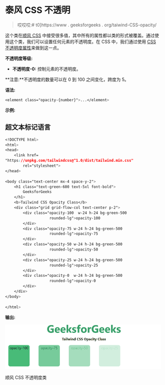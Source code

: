 # 泰风 CSS 不透明

> 哎哎哎:# t0]https://www . geeksforgeeks . org/taiwind-CSS-opacity/

这个类在[顺风 CSS](https://www.geeksforgeeks.org/css-tailwind-introduction/) 中接受很多值，其中所有的属性都以类的形式被覆盖。通过使用这个类，我们可以设置任何元素的不透明度。在 CSS 中，我们通过使用 [CSS 不透明度属性](https://www.geeksforgeeks.org/css-opacity-transparency/)来做到这一点。

**不透明度等级:**

*   **不透明度-0:** 控制元素的不透明度。

**注意:**不透明度的数量可以在 0 到 100 之间变化，跨度为 5。

**语法:**

```css
<element class="opacity-{number}">...</element>
```

**示例:**

## 超文本标记语言

```css
<!DOCTYPE html> 
<html>
<head> 
    <link href= 
"https://unpkg.com/tailwindcss@^1.0/dist/tailwind.min.css"
        rel="stylesheet"> 
</head> 

<body class="text-center mx-4 space-y-2"> 
    <h1 class="text-green-600 text-5xl font-bold"> 
        GeeksforGeeks 
    </h1> 
    <b>Tailwind CSS Opacity Class</b> 
    <div class="grid grid-flow-col text-center p-2"> 
        <div class="opacity-100  w-24 h-24 bg-green-500 
                    rounded-lg">opacity-100
        </div>
        <div class="opacity-75 w-24 h-24 bg-green-500 
                    rounded-lg">opacity-75
        </div>
        <div class="opacity-50 w-24 h-24 bg-green-500 
                    rounded-lg">opacity-50
        </div>
        <div class="opacity-25 w-24 h-24 bg-green-500 
                    rounded-lg">opacity-25
        </div>
        <div class="opacity-0  w-24 h-24 bg-green-500 
                    rounded-lg">opacity-0
        </div>
    </div> 
</body> 

</html> 
```

**输出:**

![](img/49bb1565146598c13d354c2e30e8420a.png)

顺风 CSS 不透明度类